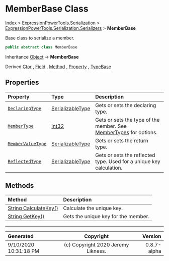 ﻿# MemberBase Class

[Index](../index.md) > [ExpressionPowerTools.Serialization](ExpressionPowerTools.Serialization.a.md) > [ExpressionPowerTools.Serialization.Serializers](ExpressionPowerTools.Serialization.Serializers.n.md) > **MemberBase**

Base class to serialize a member.

```csharp
public abstract class MemberBase
```

Inheritance [Object](https://docs.microsoft.com/dotnet/api/system.object) → **MemberBase**

Derived  [Ctor](ExpressionPowerTools.Serialization.Serializers.Ctor.cs.md) ,  [Field](ExpressionPowerTools.Serialization.Serializers.Field.cs.md) ,  [Method](ExpressionPowerTools.Serialization.Serializers.Method.cs.md) ,  [Property](ExpressionPowerTools.Serialization.Serializers.Property.cs.md) ,  [TypeBase](ExpressionPowerTools.Serialization.Serializers.TypeBase.cs.md) 

## Properties

| Property | Type | Description |
| :-- | :-- | :-- |
| [`DeclaringType`](ExpressionPowerTools.Serialization.Serializers.MemberBase.DeclaringType.prop.md) | [SerializableType](ExpressionPowerTools.Serialization.Serializers.SerializableType.cs.md) | Gets or sets the declaring type. |
| [`MemberType`](ExpressionPowerTools.Serialization.Serializers.MemberBase.MemberType.prop.md) | [Int32](https://docs.microsoft.com/dotnet/api/system.int32) | Gets or sets the type of the member. See [MemberTypes](https://docs.microsoft.com/dotnet/api/system.reflection.membertypes) for options. |
| [`MemberValueType`](ExpressionPowerTools.Serialization.Serializers.MemberBase.MemberValueType.prop.md) | [SerializableType](ExpressionPowerTools.Serialization.Serializers.SerializableType.cs.md) | Gets or sets the return type. |
| [`ReflectedType`](ExpressionPowerTools.Serialization.Serializers.MemberBase.ReflectedType.prop.md) | [SerializableType](ExpressionPowerTools.Serialization.Serializers.SerializableType.cs.md) | Gets or sets the reflected type. Used for a unique key calculation. |

## Methods

| Method | Description |
| :-- | :-- |
| [String CalculateKey()](ExpressionPowerTools.Serialization.Serializers.MemberBase.CalculateKey.m.md) | Calculate the unique key. |
| [String GetKey()](ExpressionPowerTools.Serialization.Serializers.MemberBase.GetKey.m.md) | Gets the unique key for the member. |

---

| Generated | Copyright | Version |
| :-- | :-: | --: |
| 9/10/2020 10:31:18 PM | (c) Copyright 2020 Jeremy Likness. | 0.8.7-alpha |
